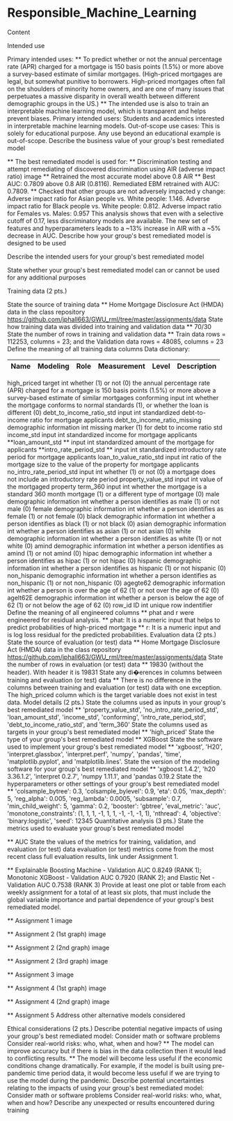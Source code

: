 # Responsible_Machine_Learning
Content

Intended use

Primary intended uses:
** To predict whether or not the annual percentage rate (APR) charged for a mortgage is 150 basis points (1.5%) or more above a survey-based estimate of similar mortgages. (High-priced mortgages are legal, but somewhat punitive to borrowers. High-priced mortgages often fall on the shoulders of minority home owners, and are one of many issues that perpetuates a massive disparity in overall wealth between different demographic groups in the US.)
** The intended use is also to train an interpretable machine learning model, which is transparent and helps prevent biases.
Primary intended users: Students and academics interested in interpretable machine learning models.
Out-of-scope use cases: This is solely for educational purpose. Any use beyond an educational example is out-of-scope.
Describe the business value of your group's best remediated model

** The best remediated model is used for:
** Discrimination testing and attempt remediating of discovered discrimination using AIR (adverse impact ratio)
image
** Retrained the most accurate model above 0.8 AIR
** Best AUC: 0.7809 above 0.8 AIR (0.8116). Remediated EBM retrained with AUC: 0.7809.
** Checked that other groups are not adversely impacted y change: Adverse impact ratio for Asian people vs. White people: 1.146. Adverse impact ratio for Black people vs. White people: 0.812. Adverse impact ratio for Females vs. Males: 0.957 This analysis shows that even with a selective cutoff of 0.17, less discriminatory models are available. The new set of features and hyperparameters leads to a ~13% increase in AIR with a ~5% decrease in AUC.
Describe how your group's best remediated model is designed to be used

Describe the intended users for your group's best remediated model

State whether your group's best remediated model can or cannot be used for any additional purposes

Training data (2 pts.)

State the source of training data
** Home Mortgage Disclosure Act (HMDA) data in the class repository https://github.com/jphall663/GWU_rml/tree/master/assignments/data
State how training data was divided into training and validation data
** 70/30
State the number of rows in training and validation data
** Train data rows = 112253, columns = 23; and the Validation data rows = 48085, columns = 23
Define the meaning of all training data columns
Data dictionary:

|Name|Modeling| Role|	Measurement| Level|	Description|
-----|--------|-----|------------|------|------------|
high_priced	target	int	whether (1) or not (0) the annual percentage rate (APR) charged for a mortgage is 150 basis points (1.5%) or more above a survey-based estimate of similar mortgages
conforming	input	int	whether the mortgage conforms to normal standards (1), or whether the loan is different (0)
debt_to_income_ratio_std	input	int	standardized debt-to-income ratio for mortgage applicants
debt_to_income_ratio_missing	demographic information	int	missing marker (1) for debt to income ratio std
income_std	input	int	standardized income for mortgage applicants
**loan_amount_std **	input	int	standardized amount of the mortgage for applicants
**intro_rate_period_std **	input	int	standardized introductory rate period for mortgage applicants
loan_to_value_ratio_std	input	int	ratio of the mortgage size to the value of the property for mortgage applicants
no_intro_rate_period_std	input	int	whether (1) or not (0) a mortgage does not include an introductory rate period
property_value_std	input	int	value of the mortgaged property
term_360	input	int	whether the mortgage is a standard 360 month mortgage (1) or a different type of mortgage (0)
male	demographic information	int	whether a person identifies as male (1) or not male (0)
female	demographic information	int	whether a person identifies as female (1) or not female (0)
black	demographic information	int	whether a person identifies as black (1) or not black (0)
asian	demographic information	int	whether a person identifies as asian (1) or not asian (0)
white	demographic information	int	whether a person identifies as white (1) or not white (0)
amind	demographic information	int	whether a person identifies as amind (1) or not amind (0)
hipac	demographic information	int	whether a person identifies as hipac (1) or not hipac (0)
hispanic	demographic information	int	whether a person identifies as hispanic (1) or not hispanic (0)
non_hispanic	demographic information	int	whether a person identifies as non_hispanic (1) or not non_hispanic (0)
agegte62	demographic information	int	whether a person is over the age of 62 (1) or not over the age of 62 (0)
agelt62E	demographic information	int	whether a person is below the age of 62 (1) or not below the age of 62 (0)
row_id	ID	int	unique row indentifier
Define the meaning of all engineered columns
** phat and r were engineered for residual analysis.
** phat: It is a numeric input that helps to predict probabilities of high-priced mortgage
** r: It is a numeric input and is log loss residual for the predicted probabilities.
Evaluation data (2 pts.)
State the source of evaluation (or test) data
** Home Mortgage Disclosure Act (HMDA) data in the class repository https://github.com/jphall663/GWU_rml/tree/master/assignments/data
State the number of rows in evaluation (or test) data
** 19830 (without the header). With header it is 19831
State any di�erences in columns between training and evaluation (or test) data
** There is no difference in the columns between training and evaluation (or test) data with one exception. The high_priced column which is the target variable does not exist in test data.
Model details (2 pts.)
State the columns used as inputs in your group's best remediated model
** 'property_value_std', 'no_intro_rate_period_std', 'loan_amount_std', 'income_std', 'conforming', 'intro_rate_period_std', 'debt_to_income_ratio_std', and 'term_360'
State the columns used as targets in your group's best remediated model
** 'high_priced'
State the type of your group's best remediated model
** XGBoost
State the software used to implement your group's best remediated model
** 'xgboost', 'H20', 'interpret.glassbox', 'interpret.perf', 'numpy', 'pandas', 'time', 'matplotlib.pyplot', and 'matplotlib.lines'.
State the version of the modeling software for your group's best remediated model
** 'xgboost 1.4.2', 'h20 3.36.1.2', 'interpret 0.2.7', 'numpy 1.11.1', and 'pandas 0.19.2
State the hyperparameters or other settings of your group's best remediated model
** 'colsample_bytree': 0.3, 'colsample_bylevel': 0.9, 'eta': 0.05, 'max_depth': 5, 'reg_alpha': 0.005, 'reg_lambda': 0.0005, 'subsample': 0.7, 'min_child_weight': 5, 'gamma': 0.2, 'booster': 'gbtree', 'eval_metric': 'auc', 'monotone_constraints': (1, 1, 1, -1, 1, 1, -1, -1, -1, 1), 'nthread': 4, 'objective': 'binary:logistic', 'seed': 12345
Quantitative analysis (3 pts.)
State the metrics used to evaluate your group's best remediated model

** AUC
State the values of the metrics for training, validation, and evaluation (or test) data evaluation (or test) metrics come from the most recent class full evaluation results, link under Assignment 1.

** Explainable Boosting Machine - Validation AUC 0.8249 (RANK 1); Monotonic XGBoost - Validation AUC 0.7920 (RANK 2); and Elastic Net - Validation AUC 0.7538 (RANK 3)
Provide at least one plot or table from each weekly assignment for a total of at least six plots, that must include the global variable importance and partial dependence of your group's best remediated model.

** Assignment 1
image

** Assignment 2 (1st graph)
image

** Assignment 2 (2nd graph)
image

** Assignment 2 (3rd graph)
image

** Assignment 3
image

** Assignment 4 (1st graph)
image

** Assignment 4 (2nd graph)
image

** Assignment 5
Address other alternative models considered

Ethical considerations (2 pts.)
Describe potential negative impacts of using your group's best remediated model:
Consider math or software problems
Consider real-world risks: who, what, when and how?
** The model can improve accuracy but if there is bias in the data collection then it would lead to conflicting results.
** The model will become less useful if the economic conditions change dramatically. For example, if the model is built using pre-pandemic time period data, it would become less useful if we are trying to use the model during the pandemic.
Describe potential uncertainties relating to the impacts of using your group's best remediated model:
Consider math or software problems
Consider real-world risks: who, what, when and how?
Describe any unexpected or results encountered during training
